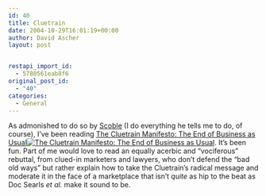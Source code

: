 ```yaml
---
id: 40
title: Cluetrain
date: 2004-10-29T16:01:19+00:00
author: David Ascher
layout: post


restapi_import_id:
  - 5780561eab8f6
original_post_id:
  - "40"
categories:
  - General
---
```

As admonished to do so by [Scoble](http://radio.weblogs.com/0001011/) (I do everything he tells me to do, of course), I&#8217;ve been reading [The Cluetrain Manifesto: The End of Business as Usual](http://www.amazon.com/gp/redirect.html?tag=davidaschersb-20&location=/exec/obidos/ASIN/0738204315%3FSubscriptionId=1P7KD2W4QQYSPAG6NC82 "View product details at Amazon")[<img class="book" src="http://images.amazon.com/images/P/0738204315.01._SCMZZZZZZZ_.jpg" alt="The Cluetrain Manifesto: The End of Business as Usual" />](http://www.amazon.com/gp/redirect.html?tag=davidaschersb-20&location=/exec/obidos/ASIN/0738204315%3FSubscriptionId=1P7KD2W4QQYSPAG6NC82 "View product details at Amazon"). It&#8217;s been fun. Part of me would love to read an equally acerbic and &#8220;vociferous&#8221; rebuttal, from clued-in marketers and lawyers, who don&#8217;t defend the &#8220;bad old ways&#8221; but rather explain how to take the Cluetrain&#8217;s radical message and moderate it in the face of a marketplace that isn&#8217;t _quite_ as hip to the beat as Doc Searls _et al._ make it sound to be.